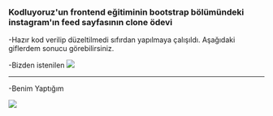 ### Kodluyoruz'un frontend eğitiminin bootstrap bölümündeki instagram'ın feed sayfasının clone ödevi

-Hazır kod verilip düzeltilmedi sıfırdan yapılmaya çalışıldı. Aşağıdaki giflerdem sonucu görebilirsiniz.

-Bizden istenilen
![](img/instagram.gif)

-------

-Benim Yaptığım

![](img/instagramCloneFromScratch.gif)
